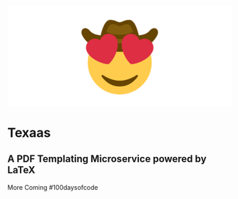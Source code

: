 ![our_cool_image](logo.png)
# Texaas

## A PDF Templating Microservice powered by LaTeX

More Coming #100daysofcode